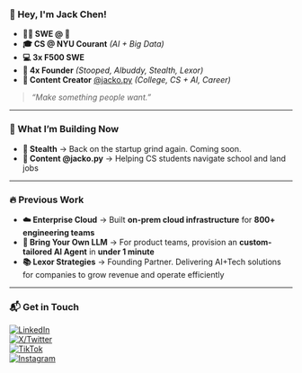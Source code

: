 ### 👋 Hey, I'm Jack Chen!  

- **🧑‍💻 SWE @ 🤔**
- **🎓 CS @ NYU Courant** _(AI + Big Data)_
- **💻 3x F500 SWE** 
- **🚀 4x Founder** _(Stooped, Albuddy, Stealth, Lexor)_  
- **🎥 Content Creator** [@jacko.py](https://www.instagram.com/jacko.py/) _(College, CS + AI, Career)_  

> _“Make something people want.”_  

---

### 🚀 What I’m Building Now  
- **👀 Stealth** → Back on the startup grind again. Coming soon.
- **🎥 Content @jacko.py** → Helping CS students navigate school and land jobs  

---

### 🔥 Previous Work  

- **☁️ Enterprise Cloud** → Built **on-prem cloud infrastructure** for **800+ engineering teams**  
- **🤖 Bring Your Own LLM** → For product teams, provision an **custom-tailored AI Agent** in **under 1 minute**
- **📚 Lexor Strategies** → Founding Partner. Delivering AI+Tech solutions for companies to grow revenue and operate efficiently  

---

### 📬 Get in Touch  

[![LinkedIn](https://img.shields.io/badge/LinkedIn-Connect-blue?style=flat&logo=linkedin)](https://www.linkedin.com/in/jackziyangchen/)  
[![X/Twitter](https://img.shields.io/badge/X-%40jackziyangchen-black?style=flat&logo=twitter)](https://twitter.com/jackziyangchen)  
[![TikTok](https://img.shields.io/badge/TikTok-%40jacko.py-pink?style=flat&logo=tiktok)](https://www.tiktok.com/@jacko.py)  
[![Instagram](https://img.shields.io/badge/Instagram-%40jacko.py-purple?style=flat&logo=instagram)](https://www.instagram.com/jacko.py) 
